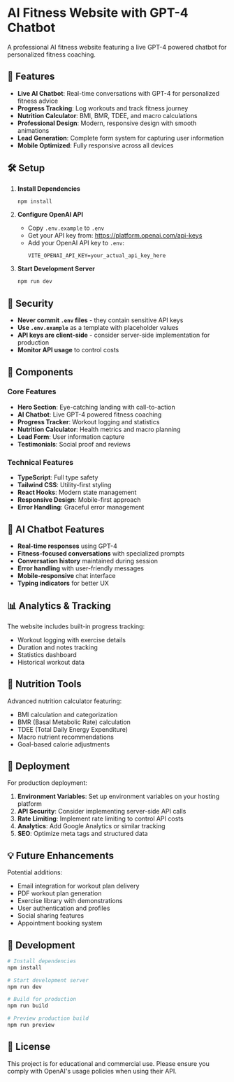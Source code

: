 # AI Fitness Website with GPT-4 Chatbot

A professional AI fitness website featuring a live GPT-4 powered chatbot for personalized fitness coaching.

## 🚀 Features

- **Live AI Chatbot**: Real-time conversations with GPT-4 for personalized fitness advice
- **Progress Tracking**: Log workouts and track fitness journey
- **Nutrition Calculator**: BMI, BMR, TDEE, and macro calculations
- **Professional Design**: Modern, responsive design with smooth animations
- **Lead Generation**: Complete form system for capturing user information
- **Mobile Optimized**: Fully responsive across all devices

## 🛠️ Setup

1. **Install Dependencies**
   ```bash
   npm install
   ```

2. **Configure OpenAI API**
   - Copy `.env.example` to `.env`
   - Get your API key from: https://platform.openai.com/api-keys
   - Add your OpenAI API key to `.env`:
     ```
     VITE_OPENAI_API_KEY=your_actual_api_key_here
     ```

3. **Start Development Server**
   ```bash
   npm run dev
   ```

## 🔐 Security

- **Never commit `.env` files** - they contain sensitive API keys
- **Use `.env.example`** as a template with placeholder values
- **API keys are client-side** - consider server-side implementation for production
- **Monitor API usage** to control costs

## 📱 Components

### Core Features
- **Hero Section**: Eye-catching landing with call-to-action
- **AI Chatbot**: Live GPT-4 powered fitness coaching
- **Progress Tracker**: Workout logging and statistics
- **Nutrition Calculator**: Health metrics and macro planning
- **Lead Form**: User information capture
- **Testimonials**: Social proof and reviews

### Technical Features
- **TypeScript**: Full type safety
- **Tailwind CSS**: Utility-first styling
- **React Hooks**: Modern state management
- **Responsive Design**: Mobile-first approach
- **Error Handling**: Graceful error management

## 🤖 AI Chatbot Features

- **Real-time responses** using GPT-4
- **Fitness-focused conversations** with specialized prompts
- **Conversation history** maintained during session
- **Error handling** with user-friendly messages
- **Mobile-responsive** chat interface
- **Typing indicators** for better UX

## 📊 Analytics & Tracking

The website includes built-in progress tracking:
- Workout logging with exercise details
- Duration and notes tracking
- Statistics dashboard
- Historical workout data

## 🧮 Nutrition Tools

Advanced nutrition calculator featuring:
- BMI calculation and categorization
- BMR (Basal Metabolic Rate) calculation
- TDEE (Total Daily Energy Expenditure)
- Macro nutrient recommendations
- Goal-based calorie adjustments

## 🚀 Deployment

For production deployment:

1. **Environment Variables**: Set up environment variables on your hosting platform
2. **API Security**: Consider implementing server-side API calls
3. **Rate Limiting**: Implement rate limiting to control API costs
4. **Analytics**: Add Google Analytics or similar tracking
5. **SEO**: Optimize meta tags and structured data

## 💡 Future Enhancements

Potential additions:
- Email integration for workout plan delivery
- PDF workout plan generation
- Exercise library with demonstrations
- User authentication and profiles
- Social sharing features
- Appointment booking system

## 🔧 Development

```bash
# Install dependencies
npm install

# Start development server
npm run dev

# Build for production
npm run build

# Preview production build
npm run preview
```

## 📄 License

This project is for educational and commercial use. Please ensure you comply with OpenAI's usage policies when using their API.